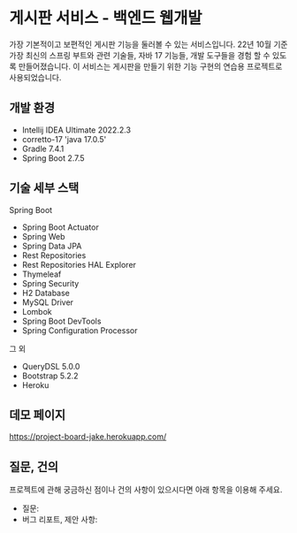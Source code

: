 # 게시판 서비스 - 백엔드 웹개발

가장 기본적이고 보편적인 게시판 기능을 둘러볼 수 있는 서비스입니다. 22년 10월 기준 가장 최신의 스프링 부트와 관련 기술들, 자바 17 기능들, 개발 도구들을 경험 할 수 있도록 만들어졌습니다.
이 서비스는 게시판을 만들기 위한 기능 구현의 연습용 프로젝트로 사용되었습니다.

## 개발 환경
* Intellij IDEA Ultimate 2022.2.3
* corretto-17 'java 17.0.5'
* Gradle 7.4.1
* Spring Boot 2.7.5

## 기술 세부 스택
Spring Boot
* Spring Boot Actuator
* Spring Web
* Spring Data JPA
* Rest Repositories
* Rest Repositories HAL Explorer
* Thymeleaf
* Spring Security
* H2 Database
* MySQL Driver
* Lombok
* Spring Boot DevTools
* Spring Configuration Processor

그 외

* QueryDSL 5.0.0
* Bootstrap 5.2.2
* Heroku

## 데모 페이지
https://project-board-jake.herokuapp.com/

## 질문, 건의
프로젝트에 관해 궁금하신 점이나 건의 사항이 있으시다면 아래 항목을 이용해 주세요.

* 질문: 
* 버그 리포트, 제안 사항: 
